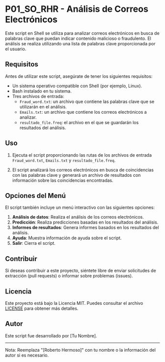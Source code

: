 # P01_SO_RHR - Análisis de Correos Electrónicos

Este script en Shell se utiliza para analizar correos electrónicos en busca de palabras clave que puedan indicar contenido malicioso o fraudulento. El análisis se realiza utilizando una lista de palabras clave proporcionada por el usuario.

## Requisitos

Antes de utilizar este script, asegúrate de tener los siguientes requisitos:

- Un sistema operativo compatible con Shell (por ejemplo, Linux).
- Bash instalado en tu sistema.
- Tres archivos de entrada:
  - `Fraud_word.txt`: un archivo que contiene las palabras clave que se utilizarán en el análisis.
  - `Emails.txt`: un archivo que contiene los correos electrónicos a analizar.
  - `resultado_file.freq`: el archivo en el que se guardarán los resultados del análisis.

## Uso

1. Ejecuta el script proporcionando las rutas de los archivos de entrada `Fraud_word.txt`, `Emails.txt` y `resultado_file.freq`.

2. El script analizará los correos electrónicos en busca de coincidencias con las palabras clave y generará un archivo de resultados con información sobre las coincidencias encontradas.

## Opciones del Menú

El script también incluye un menú interactivo con las siguientes opciones:

1. **Análisis de datos**: Realiza el análisis de los correos electrónicos.
2. **Predicción**: Realiza predicciones basadas en los resultados del análisis.
3. **Informes de resultados**: Genera informes basados en los resultados del análisis.
4. **Ayuda**: Muestra información de ayuda sobre el script.
5. **Salir**: Cierra el script.

## Contribuir

Si deseas contribuir a este proyecto, siéntete libre de enviar solicitudes de extracción (pull requests) o informar sobre problemas (issues).

## Licencia

Este proyecto está bajo la Licencia MIT. Puedes consultar el archivo [LICENSE](LICENSE) para obtener más detalles.

## Autor

Este script fue desarrollado por [Tu Nombre].

---
Nota: Reemplaza "[Roberto Hermoso]" con tu nombre o la información del autor si es necesario.
